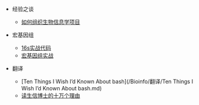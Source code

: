 - 经验之谈
	- [如何组织生物信息学项目](/Bioinfo/如何组织生物信息学项目.md)

- 宏基因组
	- [16s实战代码](/Bioinfo/宏基因组/16s-code.md)
	- [宏基因组实战](/Bioinfo/宏基因组/宏基因组实战.md)

- 翻译

	- [Ten Things I Wish I’d Known About bash](/Bioinfo/翻译/Ten Things I Wish I’d Known About bash.md)
	- [读生信博士的十万个理由](/Bioinfo/翻译/读生信博士的十万个理由.md)